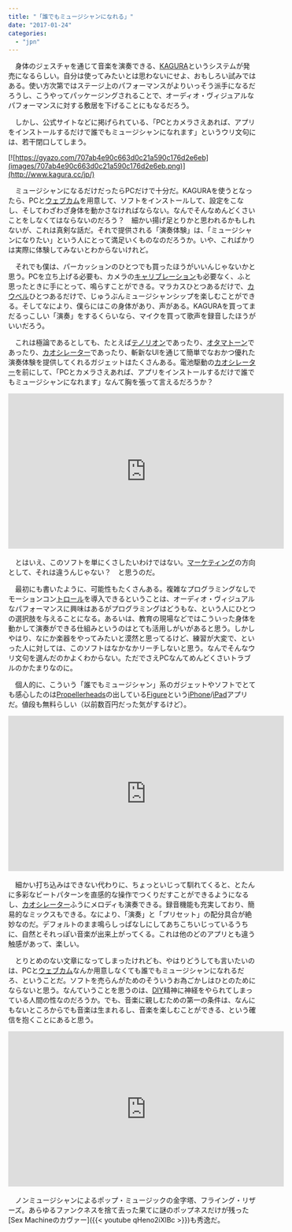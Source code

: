 ```yaml
---
title: "「誰でもミュージシャンになれる」"
date: "2017-01-24"
categories: 
  - "jpn"
---
```


　身体のジェスチャを通じて音楽を演奏できる、[KAGURA](http://www.kagura.cc/jp/)というシステムが発売になるらしい。自分は使ってみたいとは思わないにせよ、おもしろい試みではある。使い方次第ではステージ上のパフォーマンスがよりいっそう派手になるだろうし、こうやってパッケージングされることで、オーディオ・ヴィジュアルなパフォーマンスに対する敷居を下げることにもなるだろう。

　しかし、公式サイトなどに掲げられている、「PCとカメラさえあれば、アプリをインストールするだけで誰でもミュージシャンになれます」というウリ文句には、若干閉口してしまう。

[![https://gyazo.com/707ab4e90c663d0c21a590c176d2e6eb](images/707ab4e90c663d0c21a590c176d2e6eb.png)](http://www.kagura.cc/jp/)

　ミュージシャンになるだけだったらPCだけで十分だ。KAGURAを使うとなったら、PCと[ウェブカム](http://d.hatena.ne.jp/keyword/%A5%A6%A5%A7%A5%D6%A5%AB%A5%E0)を用意して、ソフトをインストールして、設定をこなし、そしてわざわざ身体を動かさなければならない。なんでそんなめんどくさいことをしなくてはならないのだろう？　細かい揚げ足とりかと思われるかもしれないが、これは真剣な話だ。それで提供される「演奏体験」は、「ミュージシャンになりたい」という人にとって満足いくものなのだろうか。いや、こればかりは実際に体験してみないとわからないけれど。

　それでも僕は、パーカッションのひとつでも買ったほうがいいんじゃないかと思う。PCを立ち上げる必要も、カメラの[キャリブレーション](http://d.hatena.ne.jp/keyword/%A5%AD%A5%E3%A5%EA%A5%D6%A5%EC%A1%BC%A5%B7%A5%E7%A5%F3)も必要なく、ふと思ったときに手にとって、鳴らすことができる。マラカスひとつあるだけで、[カウベル](http://d.hatena.ne.jp/keyword/%A5%AB%A5%A6%A5%D9%A5%EB)ひとつあるだけで、じゅうぶんミュージシャンシップを楽しむことができる。そしてなにより、僕らにはこの身体があり、声がある。KAGURAを買ってまだるっこしい「演奏」をするくらいなら、マイクを買って歌声を録音したほうがいいだろう。

　これは極論であるとしても、たとえば[テノリオン](http://d.hatena.ne.jp/keyword/%A5%C6%A5%CE%A5%EA%A5%AA%A5%F3)であったり、[オタマトーン](http://d.hatena.ne.jp/keyword/%A5%AA%A5%BF%A5%DE%A5%C8%A1%BC%A5%F3)であったり、[カオシレーター](http://d.hatena.ne.jp/keyword/%A5%AB%A5%AA%A5%B7%A5%EC%A1%BC%A5%BF%A1%BC)であったり、斬新なUIを通じて簡単でなおかつ優れた演奏体験を提供してくれるガジェットはたくさんある。電池駆動の[カオシレーター](http://d.hatena.ne.jp/keyword/%A5%AB%A5%AA%A5%B7%A5%EC%A1%BC%A5%BF%A1%BC)を前にして、「PCとカメラさえあれば、アプリをインストールするだけで誰でもミュージシャンになれます」なんて胸を張って言えるだろうか？

<iframe width="560" height="315" src="https://www.youtube.com/embed/qecPQ0FB-64" frameborder="0" allowfullscreen></iframe>

　とはいえ、このソフトを単にくさしたいわけではない。[マーケティング](http://d.hatena.ne.jp/keyword/%A5%DE%A1%BC%A5%B1%A5%C6%A5%A3%A5%F3%A5%B0)の方向として、それは違うんじゃない？　と思うのだ。

　最初にも書いたように、可能性もたくさんある。複雑なプログラミングなしでモーションコン[トロール](http://d.hatena.ne.jp/keyword/%A5%C8%A5%ED%A1%BC%A5%EB)を導入できるということは、オーディオ・ヴィジュアルなパフォーマンスに興味はあるがプログラミングはどうもな、という人にひとつの選択肢を与えることになる。あるいは、教育の現場などではこういった身体を動かして演奏ができる仕組みというのはとても活用しがいがあると思う。しかしやはり、なにか楽器をやってみたいと漠然と思ってるけど、練習が大変で、といった人に対しては、このソフトはなかなかリーチしないと思う。なんでそんなウリ文句を選んだのかよくわからない。ただでさえPCなんてめんどくさいトラブルのかたまりなのに。

　個人的に、こういう「誰でもミュージシャン」系のガジェットやソフトでとても感心したのは[Propellerheads](http://d.hatena.ne.jp/keyword/Propellerheads)の出している[Figure](https://itunes.apple.com/jp/app/figure/id511269223?mt=8)という[iPhone](http://d.hatena.ne.jp/keyword/iPhone)/[iPad](http://d.hatena.ne.jp/keyword/iPad)アプリだ。値段も無料らしい（以前数百円だった気がするけど）。

<iframe width="560" height="315" src="https://www.youtube.com/embed/fjlByR2rs2g" frameborder="0" allowfullscreen></iframe>

　細かい打ち込みはできない代わりに、ちょっといじって馴れてくると、とたんに多彩なビートパターンを直感的な操作でつくりだすことができるようになるし、[カオシレーター](http://d.hatena.ne.jp/keyword/%A5%AB%A5%AA%A5%B7%A5%EC%A1%BC%A5%BF%A1%BC)ふうにメロディも演奏できる。録音機能も充実しており、簡易的なミックスもできる。なにより、「演奏」と「プリセット」の配分具合が絶妙なのだ。デフォルトのまま鳴らしっぱなしにしてあちこちいじっているうちに、自然とそれっぽい音楽が出来上がってくる。これは他のどのアプリとも違う触感があって、楽しい。

　とりとめのない文章になってしまったけれども、やはりどうしても言いたいのは、PCと[ウェブカム](http://d.hatena.ne.jp/keyword/%A5%A6%A5%A7%A5%D6%A5%AB%A5%E0)なんか用意しなくても誰でもミュージシャンになれるだろ、ということだ。ソフトを売らんがためのそういうお為ごかしはひとのためにならないと思う。なんていうことを思うのは、[DIY](http://d.hatena.ne.jp/keyword/DIY)精神に神経をやられてしまっている人間の性なのだろうか。でも、音楽に親しむための第一の条件は、なんにもないところからでも音楽は生まれるし、音楽を楽しむことができる、という確信を抱くことにあると思う。

<iframe width="560" height="315" src="https://www.youtube.com/embed/insVgcOVVDQ" frameborder="0" allowfullscreen></iframe>

　ノンミュージシャンによるポップ・ミュージックの金字塔、フライング・リザーズ。あらゆるファンクネスを捨て去った果てに謎のポップネスだけが残った[Sex Machineのカヴァー]({{< youtube qHeno2iXlBc >}})も秀逸だ。
